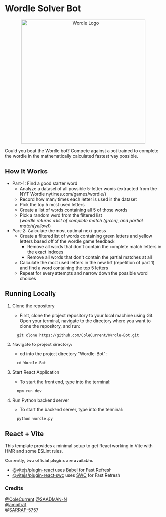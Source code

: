 # Wordle Solver Bot
<p align="center">
  <img width="400" src="/public/robot-solving-wordle.webp" alt="Wordle Logo">
</p>

Could you beat the Wordle bot? Compete against a bot trained to complete the wordle in the mathematically calculated fastest way possible.


## How It Works
* Part-1: Find a good starter word
  - Analyze a dataset of all possible 5-letter words (extracted from the NYT Wordle nytimes.com/games/wordle/)
  - Record how many times each letter is used in the dataset
  - Pick the top 5 most used letters
  - Create a list of words containing all 5 of those words
  - Pick a random word from the filtered list  
(*wordle returns a list of complete match (green), and partial match(yellow)*)
* Part-2: Calculate the most optimal next guess
  - Create a filtered list of words containing green letters and yellow letters based off of the wordle game feedback
    - Remove all words that don't contain the complete match letters in the exact indeces
    - Remove all words that don't contain the partial matches at all
  - Calculate the most used letters in the new list (repetition of part 1) and find a word containing the top 5 letters
  - Repeat for every attempts and narrow down the possible word choices


## Running Locally
1) Clone the repository
    * First, clone the project repository to your local machine using Git. Open your terminal, navigate to the directory where you want to clone the repository, and run:
    ```
      git clone https://github.com/ColeCurrent/Wordle-Bot.git
    ```

2) Navigate to project directory:
    * cd into the project directory "Wordle-Bot":
    ```
      cd Wordle-Bot
    ```

3) Start React Application
    * To start the front end, type into the terminal:
    ```
      npm run dev
    ```

4) Run Python backend server
    * To start the backend server, type into the terminal:
    ```
      python wordle.py
    ```


## React + Vite

This template provides a minimal setup to get React working in Vite with HMR and some ESLint rules.

Currently, two official plugins are available:

- [@vitejs/plugin-react](https://github.com/vitejs/vite-plugin-react/blob/main/packages/plugin-react/README.md) uses [Babel](https://babeljs.io/) for Fast Refresh
- [@vitejs/plugin-react-swc](https://github.com/vitejs/vite-plugin-react-swc) uses [SWC](https://swc.rs/) for Fast Refresh





### Credits
[@ColeCurrent](https://github.com/ColeCurrent) 
[@SAADMAN-N](https://github.com/SAADMAN-N)   
[@amoitra1](https://github.com/amoitra1)  
[@SARRAF-5757](https://github.com/SARRAF-5757)  

